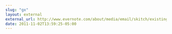```yaml
---
slug: "gx"
layout: external
external_url: http://www.evernote.com/about/media/email/skitch/existing.html?utm_source=interspire&utm_medium=email&utm_campaign=skitch_existing
date: 2011-11-02T13:59:25-05:00
---
```

